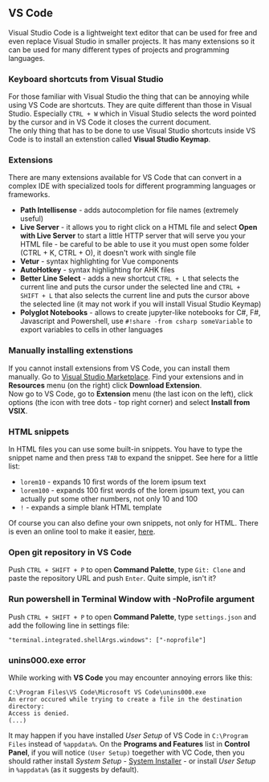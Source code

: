 ## VS Code
Visual Studio Code is a lightweight text editor that can be used for free and even replace Visual Studio in smaller projects. It has many extensions so it can be used for many different types of projects and programming languages.

### Keyboard shortcuts from Visual Studio
For those familiar with Visual Studio the thing that can be annoying while using VS Code are shortcuts. They are quite different than those in Visual Studio. Especially `CTRL + W` which in Visual Studio selects the word pointed by the cursor and in VS Code it closes the current document.<br />The only thing that has to be done to use Visual Studio shortcuts inside VS Code is to install an extenstion called **Visual Studio Keymap**.

### Extensions
There are many extensions available for VS Code that can convert in a complex IDE with specialized tools for different programming languages or frameworks.
* **Path Intellisense** - adds autocompletion for file names (extremely useful)
* **Live Server** - it allows you to right click on a HTML file and select **Open with Live Server** to start a little HTTP server that will serve you your HTML file - be careful to be able to use it you must open some folder (CTRL + K, CTRL + O), it doesn't work with single file
* **Vetur** - syntax highlighting for Vue components
* **AutoHotkey** - syntax highlighting for AHK files
* **Better Line Select** - adds a new shortcut `CTRL + L` that selects the current line and puts the cursor under the selected line and `CTRL + SHIFT + L` that also selects the current line and puts the cursor above the selected line (it may not work if you will install Visual Studio Keymap)
* **Polyglot Notebooks** - allows to create jupyter-like notebooks for C#, F#, Javascript and Powershell, use `#!share -from csharp someVariable` to export variables to cells in other languages

### Manually installing extenstions
If you cannot install extensions from VS Code, you can install them manually. Go to [Visual Studio Marketplace](https://marketplace.visualstudio.com/vscode). Find your extensions and in **Resources** menu (on the right) click **Download Extension**.<br />
Now go to VS Code, go to **Extension** menu (the last icon on the left), click options (the icon with tree dots - top right corner) and select **Install from VSIX**.

### HTML snippets
In HTML files you can use some built-in snippets. You have to type the snippet name and then press `TAB` to expand the snippet. See here for a little list:
* `lorem10` - expands 10 first words of the lorem ipsum text
* `lorem100` - expands 100 first words of the lorem ipsum text, you can actually put some other numbers, not only 10 and 100
* `!` - expands a simple blank HTML template

Of course you can also define your own snippets, not only for HTML. There is even an online tool to make it easier, [here](https://snippet-generator.app/).

### Open git repository in VS Code
Push `CTRL + SHIFT + P` to open **Command Palette**, type `Git: Clone` and paste the repository URL and push `Enter`. Quite simple, isn't it?

### Run powershell in Terminal Window with -NoProfile argument
Push `CTRL + SHIFT + P`  to open **Command Palette**, type `settings.json` and add the following line in settings file:
```
"terminal.integrated.shellArgs.windows": ["-noprofile"]
```

### unins000.exe error
While working with **VS Code** you may encounter annoying errors like this:
```
C:\Program Files\VS Code\Microsoft VS Code\unins000.exe
An error occured while trying to create a file in the destination directory:
Access is denied.
(...)
```
It may happen if you have installed *User Setup* of VS Code in `C:\Program Files` instead of `%appdata%`. On the **Programs and Features** list in **Control Panel**, if you will notice `(User Setup)` toegether with VC Code, then you should rather install *System Setup* - [System Installer](https://code.visualstudio.com/#alt-downloads) - or install *User Setup* in `%appdata%` (as it suggests by default). 
